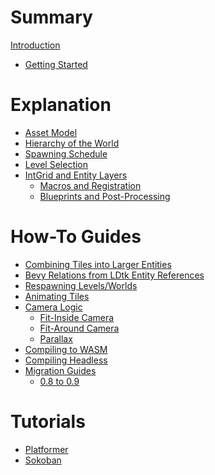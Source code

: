# Summary

[Introduction](README.md)
- [Getting Started]()
# Explanation
- [Asset Model]()
- [Hierarchy of the World]()
- [Spawning Schedule]()
- [Level Selection]()
- [IntGrid and Entity Layers]()
  - [Macros and Registration]()
  - [Blueprints and Post-Processing]()
# How-To Guides
- [Combining Tiles into Larger Entities]()
- [Bevy Relations from LDtk Entity References]()
- [Respawning Levels/Worlds]()
- [Animating Tiles]()
- [Camera Logic]()
  - [Fit-Inside Camera]()
  - [Fit-Around Camera]()
  - [Parallax]()
- [Compiling to WASM]()
- [Compiling Headless]()
- [Migration Guides]()
  - [0.8 to 0.9]()
# Tutorials
- [Platformer]()
- [Sokoban]()
